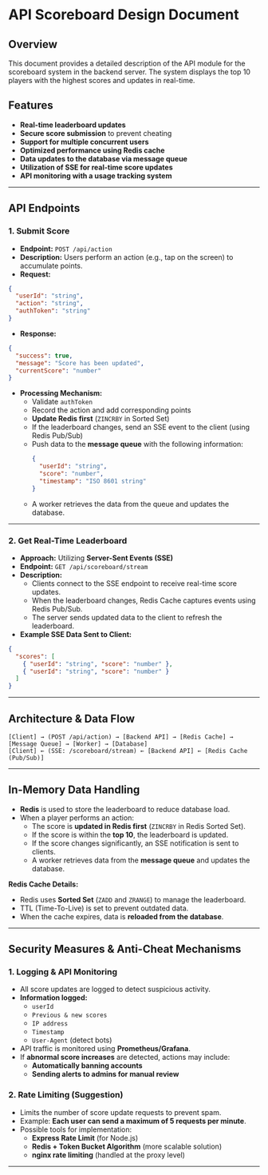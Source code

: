 # API Scoreboard Design Document

## **Overview**

This document provides a detailed description of the API module for the scoreboard system in the backend server. The system displays the top 10 players with the highest scores and updates in real-time.

## **Features**

- **Real-time leaderboard updates**
- **Secure score submission** to prevent cheating
- **Support for multiple concurrent users**
- **Optimized performance using Redis cache**
- **Data updates to the database via message queue**
- **Utilization of SSE for real-time score updates**
- **API monitoring with a usage tracking system**

---

## **API Endpoints**

### **1. Submit Score**

- **Endpoint:** `POST /api/action`
- **Description:** Users perform an action (e.g., tap on the screen) to accumulate points.
- **Request:**

```json
{
  "userId": "string",
  "action": "string",
  "authToken": "string"
}
```

- **Response:**

```json
{
  "success": true,
  "message": "Score has been updated",
  "currentScore": "number"
}
```

- **Processing Mechanism:**
  - Validate `authToken`
  - Record the action and add corresponding points
  - **Update Redis first** (`ZINCRBY` in Sorted Set)
  - If the leaderboard changes, send an SSE event to the client (using Redis Pub/Sub)
  - Push data to the **message queue** with the following information:
    ```json
    {
      "userId": "string",
      "score": "number",
      "timestamp": "ISO 8601 string"
    }
    ```
  - A worker retrieves the data from the queue and updates the database.

---

### **2. Get Real-Time Leaderboard**

- **Approach:** Utilizing **Server-Sent Events (SSE)**
- **Endpoint:** `GET /api/scoreboard/stream`
- **Description:**
  - Clients connect to the SSE endpoint to receive real-time score updates.
  - When the leaderboard changes, Redis Cache captures events using Redis Pub/Sub.
  - The server sends updated data to the client to refresh the leaderboard.
- **Example SSE Data Sent to Client:**

```json
{
  "scores": [
    { "userId": "string", "score": "number" },
    { "userId": "string", "score": "number" }
  ]
}
```

---

## **Architecture & Data Flow**

```
[Client] → (POST /api/action) → [Backend API] → [Redis Cache] → [Message Queue] → [Worker] → [Database]
[Client] ← (SSE: /scoreboard/stream) ← [Backend API] ← [Redis Cache (Pub/Sub)]
```

---

## **In-Memory Data Handling**

- **Redis** is used to store the leaderboard to reduce database load.
- When a player performs an action:
  - The score is **updated in Redis first** (`ZINCRBY` in Redis Sorted Set).
  - If the score is within the **top 10**, the leaderboard is updated.
  - If the score changes significantly, an SSE notification is sent to clients.
  - A worker retrieves data from the **message queue** and updates the database.

**Redis Cache Details:**

- Redis uses **Sorted Set** (`ZADD` and `ZRANGE`) to manage the leaderboard.
- TTL (Time-To-Live) is set to prevent outdated data.
- When the cache expires, data is **reloaded from the database**.

---

## **Security Measures & Anti-Cheat Mechanisms**

### **1. Logging & API Monitoring**

- All score updates are logged to detect suspicious activity.
- **Information logged:**
  - `userId`
  - `Previous & new scores`
  - `IP address`
  - `Timestamp`
  - `User-Agent` (detect bots)
- API traffic is monitored using **Prometheus/Grafana**.
- If **abnormal score increases** are detected, actions may include:
  - **Automatically banning accounts**
  - **Sending alerts to admins for manual review**

### **2. Rate Limiting (Suggestion)**

- Limits the number of score update requests to prevent spam.
- Example: **Each user can send a maximum of 5 requests per minute**.
- Possible tools for implementation:
  - **Express Rate Limit** (for Node.js)
  - **Redis + Token Bucket Algorithm** (more scalable solution)
  - **nginx rate limiting** (handled at the proxy level)

---
